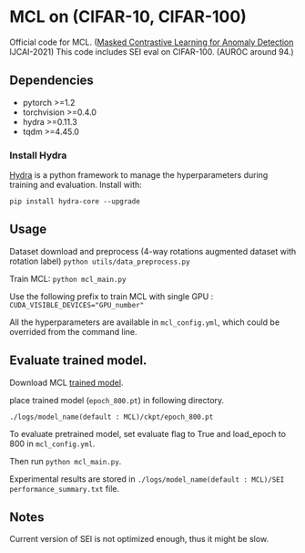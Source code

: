 # MCL on (CIFAR-10, CIFAR-100) 
Official code for MCL. ([Masked Contrastive Learning for Anomaly Detection]() IJCAI-2021)
This code includes SEI eval on CIFAR-100. (AUROC around 94.)


## Dependencies
* pytorch >=1.2
* torchvision >=0.4.0
* hydra >=0.11.3
* tqdm >=4.45.0

### Install Hydra
[Hydra](https://hydra.cc/docs/next/intro/#installation) is a python framework to manage the hyperparameters during
 training and evaluation. Install with:
 
 ``pip install hydra-core --upgrade``


## Usage

Dataset download and preprocess (4-way rotations augmented dataset with rotation label)
``python utils/data_preprocess.py``

Train MCL:
``python mcl_main.py``

Use the following prefix to train MCL with single GPU :
``CUDA_VISIBLE_DEVICES="GPU_number"``


All the hyperparameters are available in ``mcl_config.yml``, 
which could be overrided from the command line.

## Evaluate trained model.

Download MCL [trained model](https://www.dropbox.com/s/hwag0bp6e6cbmab/epoch_800.pt?dl=0).

place trained model (``epoch_800.pt``) in  following directory.

``./logs/model_name(default : MCL)/ckpt/epoch_800.pt``

To evaluate pretrained model, set evaluate flag to True and load_epoch to 800 in ``mcl_config.yml``.

Then run ``python mcl_main.py``.

Experimental results are stored in ``./logs/model_name(default : MCL)/SEI performance_summary.txt`` file.

## Notes

Current version of SEI is not optimized enough, thus it might be slow.